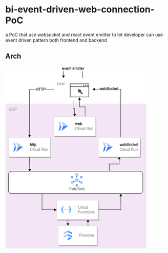 # bi-event-driven-web-connection-PoC

a PoC that use websocket and react event emitter to let developer can use event driven pattern both frontend and backend

## Arch

![image](./doc/bi-event-driven.drawio.png)
